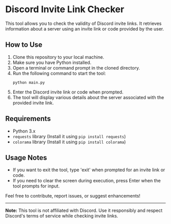 # Discord Invite Link Checker

This tool allows you to check the validity of Discord invite links. It retrieves information about a server using an invite link or code provided by the user.

## How to Use
1. Clone this repository to your local machine.
2. Make sure you have Python installed.
3. Open a terminal or command prompt in the cloned directory.
4. Run the following command to start the tool:
    ```
    python main.py
    ```
5. Enter the Discord invite link or code when prompted.
6. The tool will display various details about the server associated with the provided invite link.

## Requirements
- Python 3.x
- `requests` library (Install it using `pip install requests`)
- `colorama` library (Install it using `pip install colorama`)

## Usage Notes
- If you want to exit the tool, type 'exit' when prompted for an invite link or code.
- If you need to clear the screen during execution, press Enter when the tool prompts for input.

Feel free to contribute, report issues, or suggest enhancements!

---

**Note:** This tool is not affiliated with Discord. Use it responsibly and respect Discord's terms of service while checking invite links.
